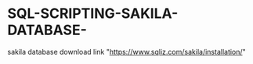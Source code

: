 # SQL-SCRIPTING-SAKILA-DATABASE-
sakila database download link "https://www.sqliz.com/sakila/installation/"

